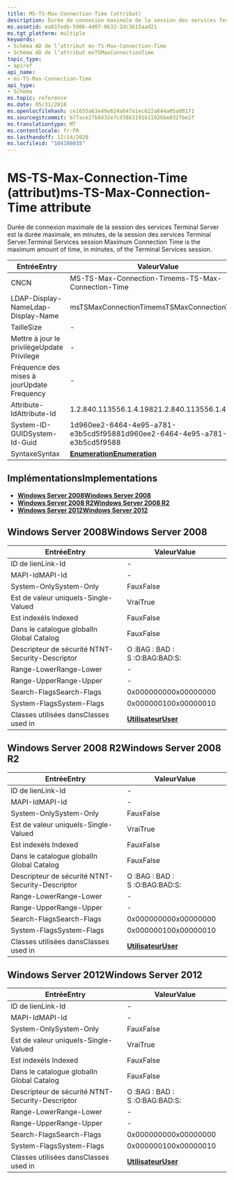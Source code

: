 ```yaml
---
title: MS-TS-Max-Connection-Time (attribut)
description: Durée de connexion maximale de la session des services Terminal Server est la durée maximale, en minutes, de la session des services Terminal Server.
ms.assetid: ea81fedb-5906-4d07-8632-2dc3615aad21
ms.tgt_platform: multiple
keywords:
- Schéma AD de l’attribut ms-TS-Max-Connection-Time
- Schéma AD de l’attribut msTSMaxConnectionTime
topic_type:
- apiref
api_name:
- ms-TS-Max-Connection-Time
api_type:
- Schema
ms.topic: reference
ms.date: 05/31/2018
ms.openlocfilehash: ce1655a63e49a624a647a1ec622a644a05a08171
ms.sourcegitcommit: b77ace27b0432e7cd3863191b11926be032fbe2f
ms.translationtype: MT
ms.contentlocale: fr-FR
ms.lasthandoff: 12/14/2020
ms.locfileid: "104108035"
---
```

# <a name="ms-ts-max-connection-time-attribute"></a><span data-ttu-id="e8a2c-105">MS-TS-Max-Connection-Time (attribut)</span><span class="sxs-lookup"><span data-stu-id="e8a2c-105">ms-TS-Max-Connection-Time attribute</span></span>

<span data-ttu-id="e8a2c-106">Durée de connexion maximale de la session des services Terminal Server est la durée maximale, en minutes, de la session des services Terminal Server.</span><span class="sxs-lookup"><span data-stu-id="e8a2c-106">Terminal Services session Maximum Connection Time is the maximum amount of time, in minutes, of the Terminal Services session.</span></span>



| <span data-ttu-id="e8a2c-107">Entrée</span><span class="sxs-lookup"><span data-stu-id="e8a2c-107">Entry</span></span> | <span data-ttu-id="e8a2c-108">Valeur</span><span class="sxs-lookup"><span data-stu-id="e8a2c-108">Value</span></span> |
|-------------------|--------------------------------------|
| <span data-ttu-id="e8a2c-109">CN</span><span class="sxs-lookup"><span data-stu-id="e8a2c-109">CN</span></span>                | <span data-ttu-id="e8a2c-110">MS-TS-Max-Connection-Time</span><span class="sxs-lookup"><span data-stu-id="e8a2c-110">ms-TS-Max-Connection-Time</span></span>            |
| <span data-ttu-id="e8a2c-111">LDAP-Display-Name</span><span class="sxs-lookup"><span data-stu-id="e8a2c-111">Ldap-Display-Name</span></span> | <span data-ttu-id="e8a2c-112">msTSMaxConnectionTime</span><span class="sxs-lookup"><span data-stu-id="e8a2c-112">msTSMaxConnectionTime</span></span>                |
| <span data-ttu-id="e8a2c-113">Taille</span><span class="sxs-lookup"><span data-stu-id="e8a2c-113">Size</span></span>              | \-                                   |
| <span data-ttu-id="e8a2c-114">Mettre à jour le privilège</span><span class="sxs-lookup"><span data-stu-id="e8a2c-114">Update Privilege</span></span>  | \-                                   |
| <span data-ttu-id="e8a2c-115">Fréquence des mises à jour</span><span class="sxs-lookup"><span data-stu-id="e8a2c-115">Update Frequency</span></span>  | \-                                   |
| <span data-ttu-id="e8a2c-116">Attribute-Id</span><span class="sxs-lookup"><span data-stu-id="e8a2c-116">Attribute-Id</span></span>      | <span data-ttu-id="e8a2c-117">1.2.840.113556.1.4.1982</span><span class="sxs-lookup"><span data-stu-id="e8a2c-117">1.2.840.113556.1.4.1982</span></span>              |
| <span data-ttu-id="e8a2c-118">System-ID-GUID</span><span class="sxs-lookup"><span data-stu-id="e8a2c-118">System-Id-Guid</span></span>    | <span data-ttu-id="e8a2c-119">1d960ee2-6464-4e95-a781-e3b5cd5f9588</span><span class="sxs-lookup"><span data-stu-id="e8a2c-119">1d960ee2-6464-4e95-a781-e3b5cd5f9588</span></span> |
| <span data-ttu-id="e8a2c-120">Syntaxe</span><span class="sxs-lookup"><span data-stu-id="e8a2c-120">Syntax</span></span>            | [<span data-ttu-id="e8a2c-121">**Enumeration**</span><span class="sxs-lookup"><span data-stu-id="e8a2c-121">**Enumeration**</span></span>](s-enumeration.md) |



## <a name="implementations"></a><span data-ttu-id="e8a2c-122">Implémentations</span><span class="sxs-lookup"><span data-stu-id="e8a2c-122">Implementations</span></span>

-   [<span data-ttu-id="e8a2c-123">**Windows Server 2008**</span><span class="sxs-lookup"><span data-stu-id="e8a2c-123">**Windows Server 2008**</span></span>](#windows-server-2008)
-   [<span data-ttu-id="e8a2c-124">**Windows Server 2008 R2**</span><span class="sxs-lookup"><span data-stu-id="e8a2c-124">**Windows Server 2008 R2**</span></span>](#windows-server-2008-r2)
-   [<span data-ttu-id="e8a2c-125">**Windows Server 2012**</span><span class="sxs-lookup"><span data-stu-id="e8a2c-125">**Windows Server 2012**</span></span>](#windows-server-2012)

## <a name="windows-server-2008"></a><span data-ttu-id="e8a2c-126">Windows Server 2008</span><span class="sxs-lookup"><span data-stu-id="e8a2c-126">Windows Server 2008</span></span>



| <span data-ttu-id="e8a2c-127">Entrée</span><span class="sxs-lookup"><span data-stu-id="e8a2c-127">Entry</span></span> | <span data-ttu-id="e8a2c-128">Valeur</span><span class="sxs-lookup"><span data-stu-id="e8a2c-128">Value</span></span> |
|------------------------|-----------------------------------|
| <span data-ttu-id="e8a2c-129">ID de lien</span><span class="sxs-lookup"><span data-stu-id="e8a2c-129">Link-Id</span></span>                | \-                                |
| <span data-ttu-id="e8a2c-130">MAPI-Id</span><span class="sxs-lookup"><span data-stu-id="e8a2c-130">MAPI-Id</span></span>                | \-                                |
| <span data-ttu-id="e8a2c-131">System-Only</span><span class="sxs-lookup"><span data-stu-id="e8a2c-131">System-Only</span></span>            | <span data-ttu-id="e8a2c-132">Faux</span><span class="sxs-lookup"><span data-stu-id="e8a2c-132">False</span></span>                             |
| <span data-ttu-id="e8a2c-133">Est de valeur unique</span><span class="sxs-lookup"><span data-stu-id="e8a2c-133">Is-Single-Valued</span></span>       | <span data-ttu-id="e8a2c-134">Vrai</span><span class="sxs-lookup"><span data-stu-id="e8a2c-134">True</span></span>                              |
| <span data-ttu-id="e8a2c-135">Est indexé</span><span class="sxs-lookup"><span data-stu-id="e8a2c-135">Is Indexed</span></span>             | <span data-ttu-id="e8a2c-136">Faux</span><span class="sxs-lookup"><span data-stu-id="e8a2c-136">False</span></span>                             |
| <span data-ttu-id="e8a2c-137">Dans le catalogue global</span><span class="sxs-lookup"><span data-stu-id="e8a2c-137">In Global Catalog</span></span>      | <span data-ttu-id="e8a2c-138">Faux</span><span class="sxs-lookup"><span data-stu-id="e8a2c-138">False</span></span>                             |
| <span data-ttu-id="e8a2c-139">Descripteur de sécurité NT</span><span class="sxs-lookup"><span data-stu-id="e8a2c-139">NT-Security-Descriptor</span></span> | <span data-ttu-id="e8a2c-140">O :BAG : BAD : S :</span><span class="sxs-lookup"><span data-stu-id="e8a2c-140">O:BAG:BAD:S:</span></span>                      |
| <span data-ttu-id="e8a2c-141">Range-Lower</span><span class="sxs-lookup"><span data-stu-id="e8a2c-141">Range-Lower</span></span>            | \-                                |
| <span data-ttu-id="e8a2c-142">Range-Upper</span><span class="sxs-lookup"><span data-stu-id="e8a2c-142">Range-Upper</span></span>            | \-                                |
| <span data-ttu-id="e8a2c-143">Search-Flags</span><span class="sxs-lookup"><span data-stu-id="e8a2c-143">Search-Flags</span></span>           | <span data-ttu-id="e8a2c-144">0x00000000</span><span class="sxs-lookup"><span data-stu-id="e8a2c-144">0x00000000</span></span>                        |
| <span data-ttu-id="e8a2c-145">System-Flags</span><span class="sxs-lookup"><span data-stu-id="e8a2c-145">System-Flags</span></span>           | <span data-ttu-id="e8a2c-146">0x00000010</span><span class="sxs-lookup"><span data-stu-id="e8a2c-146">0x00000010</span></span>                        |
| <span data-ttu-id="e8a2c-147">Classes utilisées dans</span><span class="sxs-lookup"><span data-stu-id="e8a2c-147">Classes used in</span></span>        | [<span data-ttu-id="e8a2c-148">**Utilisateur**</span><span class="sxs-lookup"><span data-stu-id="e8a2c-148">**User**</span></span>](c-user.md)<br/> |



## <a name="windows-server-2008-r2"></a><span data-ttu-id="e8a2c-149">Windows Server 2008 R2</span><span class="sxs-lookup"><span data-stu-id="e8a2c-149">Windows Server 2008 R2</span></span>



| <span data-ttu-id="e8a2c-150">Entrée</span><span class="sxs-lookup"><span data-stu-id="e8a2c-150">Entry</span></span> | <span data-ttu-id="e8a2c-151">Valeur</span><span class="sxs-lookup"><span data-stu-id="e8a2c-151">Value</span></span> |
|------------------------|-----------------------------------|
| <span data-ttu-id="e8a2c-152">ID de lien</span><span class="sxs-lookup"><span data-stu-id="e8a2c-152">Link-Id</span></span>                | \-                                |
| <span data-ttu-id="e8a2c-153">MAPI-Id</span><span class="sxs-lookup"><span data-stu-id="e8a2c-153">MAPI-Id</span></span>                | \-                                |
| <span data-ttu-id="e8a2c-154">System-Only</span><span class="sxs-lookup"><span data-stu-id="e8a2c-154">System-Only</span></span>            | <span data-ttu-id="e8a2c-155">Faux</span><span class="sxs-lookup"><span data-stu-id="e8a2c-155">False</span></span>                             |
| <span data-ttu-id="e8a2c-156">Est de valeur unique</span><span class="sxs-lookup"><span data-stu-id="e8a2c-156">Is-Single-Valued</span></span>       | <span data-ttu-id="e8a2c-157">Vrai</span><span class="sxs-lookup"><span data-stu-id="e8a2c-157">True</span></span>                              |
| <span data-ttu-id="e8a2c-158">Est indexé</span><span class="sxs-lookup"><span data-stu-id="e8a2c-158">Is Indexed</span></span>             | <span data-ttu-id="e8a2c-159">Faux</span><span class="sxs-lookup"><span data-stu-id="e8a2c-159">False</span></span>                             |
| <span data-ttu-id="e8a2c-160">Dans le catalogue global</span><span class="sxs-lookup"><span data-stu-id="e8a2c-160">In Global Catalog</span></span>      | <span data-ttu-id="e8a2c-161">Faux</span><span class="sxs-lookup"><span data-stu-id="e8a2c-161">False</span></span>                             |
| <span data-ttu-id="e8a2c-162">Descripteur de sécurité NT</span><span class="sxs-lookup"><span data-stu-id="e8a2c-162">NT-Security-Descriptor</span></span> | <span data-ttu-id="e8a2c-163">O :BAG : BAD : S :</span><span class="sxs-lookup"><span data-stu-id="e8a2c-163">O:BAG:BAD:S:</span></span>                      |
| <span data-ttu-id="e8a2c-164">Range-Lower</span><span class="sxs-lookup"><span data-stu-id="e8a2c-164">Range-Lower</span></span>            | \-                                |
| <span data-ttu-id="e8a2c-165">Range-Upper</span><span class="sxs-lookup"><span data-stu-id="e8a2c-165">Range-Upper</span></span>            | \-                                |
| <span data-ttu-id="e8a2c-166">Search-Flags</span><span class="sxs-lookup"><span data-stu-id="e8a2c-166">Search-Flags</span></span>           | <span data-ttu-id="e8a2c-167">0x00000000</span><span class="sxs-lookup"><span data-stu-id="e8a2c-167">0x00000000</span></span>                        |
| <span data-ttu-id="e8a2c-168">System-Flags</span><span class="sxs-lookup"><span data-stu-id="e8a2c-168">System-Flags</span></span>           | <span data-ttu-id="e8a2c-169">0x00000010</span><span class="sxs-lookup"><span data-stu-id="e8a2c-169">0x00000010</span></span>                        |
| <span data-ttu-id="e8a2c-170">Classes utilisées dans</span><span class="sxs-lookup"><span data-stu-id="e8a2c-170">Classes used in</span></span>        | [<span data-ttu-id="e8a2c-171">**Utilisateur**</span><span class="sxs-lookup"><span data-stu-id="e8a2c-171">**User**</span></span>](c-user.md)<br/> |



## <a name="windows-server-2012"></a><span data-ttu-id="e8a2c-172">Windows Server 2012</span><span class="sxs-lookup"><span data-stu-id="e8a2c-172">Windows Server 2012</span></span>



| <span data-ttu-id="e8a2c-173">Entrée</span><span class="sxs-lookup"><span data-stu-id="e8a2c-173">Entry</span></span> | <span data-ttu-id="e8a2c-174">Valeur</span><span class="sxs-lookup"><span data-stu-id="e8a2c-174">Value</span></span> |
|------------------------|-----------------------------------|
| <span data-ttu-id="e8a2c-175">ID de lien</span><span class="sxs-lookup"><span data-stu-id="e8a2c-175">Link-Id</span></span>                | \-                                |
| <span data-ttu-id="e8a2c-176">MAPI-Id</span><span class="sxs-lookup"><span data-stu-id="e8a2c-176">MAPI-Id</span></span>                | \-                                |
| <span data-ttu-id="e8a2c-177">System-Only</span><span class="sxs-lookup"><span data-stu-id="e8a2c-177">System-Only</span></span>            | <span data-ttu-id="e8a2c-178">Faux</span><span class="sxs-lookup"><span data-stu-id="e8a2c-178">False</span></span>                             |
| <span data-ttu-id="e8a2c-179">Est de valeur unique</span><span class="sxs-lookup"><span data-stu-id="e8a2c-179">Is-Single-Valued</span></span>       | <span data-ttu-id="e8a2c-180">Vrai</span><span class="sxs-lookup"><span data-stu-id="e8a2c-180">True</span></span>                              |
| <span data-ttu-id="e8a2c-181">Est indexé</span><span class="sxs-lookup"><span data-stu-id="e8a2c-181">Is Indexed</span></span>             | <span data-ttu-id="e8a2c-182">Faux</span><span class="sxs-lookup"><span data-stu-id="e8a2c-182">False</span></span>                             |
| <span data-ttu-id="e8a2c-183">Dans le catalogue global</span><span class="sxs-lookup"><span data-stu-id="e8a2c-183">In Global Catalog</span></span>      | <span data-ttu-id="e8a2c-184">Faux</span><span class="sxs-lookup"><span data-stu-id="e8a2c-184">False</span></span>                             |
| <span data-ttu-id="e8a2c-185">Descripteur de sécurité NT</span><span class="sxs-lookup"><span data-stu-id="e8a2c-185">NT-Security-Descriptor</span></span> | <span data-ttu-id="e8a2c-186">O :BAG : BAD : S :</span><span class="sxs-lookup"><span data-stu-id="e8a2c-186">O:BAG:BAD:S:</span></span>                      |
| <span data-ttu-id="e8a2c-187">Range-Lower</span><span class="sxs-lookup"><span data-stu-id="e8a2c-187">Range-Lower</span></span>            | \-                                |
| <span data-ttu-id="e8a2c-188">Range-Upper</span><span class="sxs-lookup"><span data-stu-id="e8a2c-188">Range-Upper</span></span>            | \-                                |
| <span data-ttu-id="e8a2c-189">Search-Flags</span><span class="sxs-lookup"><span data-stu-id="e8a2c-189">Search-Flags</span></span>           | <span data-ttu-id="e8a2c-190">0x00000000</span><span class="sxs-lookup"><span data-stu-id="e8a2c-190">0x00000000</span></span>                        |
| <span data-ttu-id="e8a2c-191">System-Flags</span><span class="sxs-lookup"><span data-stu-id="e8a2c-191">System-Flags</span></span>           | <span data-ttu-id="e8a2c-192">0x00000010</span><span class="sxs-lookup"><span data-stu-id="e8a2c-192">0x00000010</span></span>                        |
| <span data-ttu-id="e8a2c-193">Classes utilisées dans</span><span class="sxs-lookup"><span data-stu-id="e8a2c-193">Classes used in</span></span>        | [<span data-ttu-id="e8a2c-194">**Utilisateur**</span><span class="sxs-lookup"><span data-stu-id="e8a2c-194">**User**</span></span>](c-user.md)<br/> |



 

 





